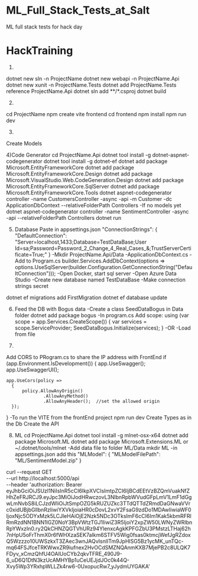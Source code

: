 # ML_Full_Stack_Tests_at_Salt
ML full stack tests for hack day


# HackTraining
1)
dotnet new sln -n ProjectName
dotnet new webapi -n ProjectName.Api
dotnet new xunit -n ProjectName.Tests
dotnet add ProjectName.Tests reference ProjectName.Api
dotnet sln add **/*.csproj
dotnet build

2)
cd ProjectName
npm create vite frontend
cd frontend
npm install
npm run dev

3)
Create Models

4)Code Generator
cd ProjectName.Api
dotnet tool install -g dotnet-aspnet-codegenerator
dotnet tool install -g dotnet-ef
dotnet add package Microsoft.EntityFrameworkCore
dotnet add package Microsoft.EntityFrameworkCore.Design
dotnet add package Microsoft.VisualStudio.Web.CodeGeneration.Design
dotnet add package Microsoft.EntityFrameworkCore.SqlServer
dotnet add package Microsoft.EntityFrameworkCore.Tools
dotnet aspnet-codegenerator controller -name CustomersController -async -api -m Customer -dc ApplicationDbContext --relativeFolderPath Controllers
-If no models yet
dotnet aspnet-codegenerator controller -name SentimentController -async -api --relativeFolderPath Controllers
dotnet run

5) Database
Paste in appsettings.json 
"ConnectionStrings": {
    "DefaultConnection": "Server=localhost,1433;Database=TestDataBase;User Id=sa;Password=Password_2_Change_4_Real_Cases_&;TrustServerCertificate=True;"
  }
-Mkdir ProjectName.Api/Data
-ApplicationDbContext.cs
-Add to Program.cs
builder.Services.AddDbContext<ApplicationDbContext>(options => 
    options.UseSqlServer(builder.Configuration.GetConnectionString("DefaultConnection")));
-Open Docker, start sql server
-Open Azure Data Studio
-Create new database named TestDataBase
-Make connection strings secret

dotnet ef migrations add FirstMigration
dotnet ef database update

6) Feed the DB with Bogus data
-Create a class SeedDataBogus in Data folder
dotnet add package bogus
-In program.cs Add scope:
using (var scope = app.Services.CreateScope())
{
  var services = scope.ServiceProvider;
  SeedDataBogus.Initialize(services);
}
-OR
-Load from file

7)
Add CORS to PRogram.cs to share the IP address with FrontEnd
if (app.Environment.IsDevelopment())
{
    app.UseSwagger();
    app.UseSwaggerUI();
   
    app.UseCors(policy =>
      {
          policy.AllowAnyOrigin()
                  .AllowAnyMethod()
                  .AllowAnyHeader();  //set the allowed origin
      });


}
-To run the VITE from the frontEnd project
npm run dev
Create Types as in the Db
Create the API

8) ML
cd ProjectName.Api
dotnet tool install -g mlnet-osx-x64
dotnet add package Microsoft.ML
dotnet add package Microsoft.Extensions.ML
or
~/.dotnet/tools/mlnet
-Add data file to folder ML/Data
mkdir  ML
-in appsettings.json add this
 "MLModel": {
    "MLModelFilePath": "ML/SentimentModel.zip"
  }


curl --request GET \
  --url http://localhost:5000/api \
  --header 'authorization: Bearer eyJhbGciOiJSUzI1NiIsInR5cCI6IkpXVCIsImtpZCI6IjBCdEEtVzBZQmVuakNfZHhZeFRJRCJ9.eyJpc3MiOiJodHRwczovL3NlbnRpbWVudGFpLmV1LmF1dGgwLmNvbS8iLCJzdWIiOiJtSmpOZG5kRUZUZkc3TTdQTTdZRmdDaGNwaVVrc0xidUBjbGllbnRzIiwiYXVkIjoiaHR0cDovL2xvY2FsaG9zdDo1MDAwIiwiaWF0IjoxNjc5ODYxMzk5LCJleHAiOjE2Nzk5NDc3OTksImF6cCI6Im1Kak5kbmRFRlRmRzdNN1BNN1lGZ0NoY3BpVWtzTGJ1IiwiZ3R5IjoiY2xpZW50LWNyZWRlbnRpYWxzIn0.ry2QkCHNZQGTVhURz94YlenxcAgkKPFGZbU3PMstzLTHaj62h7nHpU5oFrThmX0r6fWHXzaSEK7aIkm6STFV5Wig0fsas0ktmcjWefJgRZdoxQ5Wzzzo10UWSzkxT3ZAec3wnJAQvIsnlITm9JpHISG5Bz1ycMK_unTQc-mq64FSJfceTRKWwxZR9iufnex2HvOCdSMZNQAnmKXB7MjePB2c8ULQK7FDyv_xCmzQhfU4OAIUoCYb2qkvTFRE_490J9-6_uD6Q1DtN3kzUcAMHYBp1uCeUEJjdJOc0k44Q-Xvy5Wp3YRxhpWLLZk4rw6-0UxopucRw7_yJydmUYGAKA'